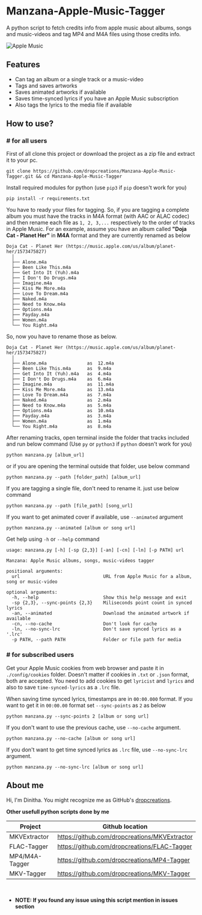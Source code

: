 # __Manzana-Apple-Music-Tagger__

A python script to fetch credits info from apple music about albums, songs and music-videos and tag MP4 and M4A files using those credits info.

<picture>
<source media="(prefers-color-scheme: dark)" srcset="https://raw.githubusercontent.com/dropcreations/Manzana-Apple-Music-Tagger/main/Assets/logo-in-dark.png">
<source media="(prefers-color-scheme: light)" srcset="https://raw.githubusercontent.com/dropcreations/Manzana-Apple-Music-Tagger/main/Assets/logo-in-light.png">
<img alt="Apple Music" src="https://raw.githubusercontent.com/dropcreations/Manzana-Apple-Music-Tagger/main/Assets/logo-in-light.png">
</picture>

## __Features__

- Can tag an album or a single track or a music-video
- Tags and saves artworks
- Saves animated artworks if available
- Saves time-synced lyrics if you have an Apple Music subscription
- Also tags the lyrics to the media file if available

## __How to use?__

### __# for all users__

First of all clone this project or download the project as a zip file and extract it to your pc.

```
git clone https://github.com/dropcreations/Manzana-Apple-Music-Tagger.git && cd Manzana-Apple-Music-Tagger
```

Install required modules for python (use `pip3` if `pip` doesn't work for you)

```
pip install -r requirements.txt
```

You have to ready your files for tagging. So, if you are tagging a complete album you must have the tracks in M4A format (with AAC or ALAC codec) and then rename each file as `1, 2, 3,...` respectively to the order of tracks in Apple Music. For an example, assume you have an album called __"Doja Cat - Planet Her"__ in __M4A__ format and they are currently renamed as below

```
Doja Cat - Planet Her (https://music.apple.com/us/album/planet-her/1573475827)
  │
  ├── Alone.m4a
  ├── Been Like This.m4a
  ├── Get Into It (Yuh).m4a
  ├── I Don't Do Drugs.m4a
  ├── Imagine.m4a
  ├── Kiss Me More.m4a
  ├── Love To Dream.m4a
  ├── Naked.m4a
  ├── Need to Know.m4a
  ├── Options.m4a
  ├── Payday.m4a
  ├── Women.m4a
  └── You Right.m4a
```

So, now you have to rename those as below.

```
Doja Cat - Planet Her (https://music.apple.com/us/album/planet-her/1573475827)
  │
  ├── Alone.m4a               as  12.m4a
  ├── Been Like This.m4a      as  9.m4a
  ├── Get Into It (Yuh).m4a   as  4.m4a
  ├── I Don't Do Drugs.m4a    as  6.m4a
  ├── Imagine.m4a             as  11.m4a
  ├── Kiss Me More.m4a        as  13.m4a
  ├── Love To Dream.m4a       as  7.m4a
  ├── Naked.m4a               as  2.m4a
  ├── Need to Know.m4a        as  5.m4a
  ├── Options.m4a             as  10.m4a
  ├── Payday.m4a              as  3.m4a
  ├── Women.m4a               as  1.m4a
  └── You Right.m4a           as  8.m4a
```

After renaming tracks, open terminal inside the folder that tracks included and run below command (Use `py` or `python3` if `python` doesn't work for you)

```
python manzana.py [album_url]
```

or if you are opening the terminal outside that folder, use below command

```
python manzana.py --path [folder_path] [album_url]
```

If you are tagging a single file, don't need to rename it. just use below command

```
python manzana.py --path [file_path] [song_url]
```

If you want to get animated cover if available, use `--animated` argument

```
python manzana.py --animated [album or song url]
```

Get help using `-h` or `--help` command

```
usage: manzana.py [-h] [-sp {2,3}] [-an] [-cn] [-ln] [-p PATH] url

Manzana: Apple Music albums, songs, music-videos tagger

positional arguments:
  url                               URL from Apple Music for a album, song or music-video

optional arguments:
  -h, --help                        Show this help message and exit
  -sp {2,3}, --sync-points {2,3}    Miliseconds point count in synced lyrics
  -an, --animated                   Download the animated artwork if available
  -cn, --no-cache                   Don't look for cache
  -ln, --no-sync-lrc                Don't save synced lyrics as a '.lrc'
  -p PATH, --path PATH              Folder or file path for media
```

### __# for subscribed users__

Get your Apple Music cookies from web browser and paste it in `./config/cookies` folder.
Doesn't matter if cookies in `.txt` or `.json` format, both are accepted.
You need to add cookies to get `lyricist` and `lyrics` and also to save `time-synced-lyrics` as a `.lrc` file.

When saving time synced lyrics, timestamps are in `00:00.000` format. If you want to get it in `00:00.00` format set `--sync-points` as `2` as below

```
python manzana.py --sync-points 2 [album or song url]
```

If you don't want to use the previous cache, use `--no-cache` argument.

```
python manzana.py --no-cache [album or song url]
```

If you don't want to get time synced lyrics as `.lrc` file, use `--no-sync-lrc` argument.

```
python manzana.py --no-sync-lrc [album or song url]
```

## About me

Hi, I'm Dinitha. You might recognize me as GitHub's [dropcreations](https://github.com/dropcreations).

__Other usefull python scripts done by me__

| Project        | Github location                                |
|----------------|------------------------------------------------|
| MKVExtractor   | https://github.com/dropcreations/MKVExtractor  |
| FLAC-Tagger    | https://github.com/dropcreations/FLAC-Tagger   |
| MP4/M4A-Tagger | https://github.com/dropcreations/MP4-Tagger    |
| MKV-Tagger     | https://github.com/dropcreations/MKV-Tagger    |

<br>

- __NOTE: If you found any issue using this script mention in issues section__
